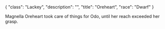 {
    "class": "Lackey",
    "description": "",
    "title": "Oreheart",
    "race": "Dwarf"
}

Magnella Oreheart took care of things for Odo, until her reach exceeded her grasp.